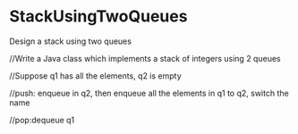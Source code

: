 # StackUsingTwoQueues
Design a stack using two queues

//Write a Java class which implements a stack of integers using 2 queues

//Suppose q1 has all the elements, q2 is empty

//push: enqueue in q2, then enqueue all the elements in q1 to q2, switch the name

//pop:dequeue q1
